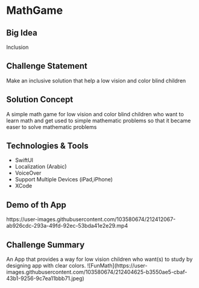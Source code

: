 # MathGame

<h2>Big Idea</h2>
Inclusion


<h2>Challenge Statement</h2>
Make an inclusive solution that help a low vision and color blind children


<h2>Solution Concept</h2>
A simple math game for low vision and color blind children who want to learn math and get used to simple mathematic problems so that it became easer to solve mathematic problems


<h2>Technologies & Tools</h2>
<ul>
<li>SwiftUI</li>
<li>Localization (Arabic)</li>
<li>VoiceOver</li>
<li>Support Multiple Devices (iPad,iPhone)</li>
<li>XCode</li>
</ul>


<h2>Demo of th App</h2>
https://user-images.githubusercontent.com/103580674/212412067-ab926cdc-293a-49fd-92ec-53bda41e2e29.mp4



<h2>Challenge Summary</h2>
An App that  provides a way for low vision children who want(s) to study by designing app with clear colors.
![FunMath](https://user-images.githubusercontent.com/103580674/212404625-b3550ae5-cbaf-43b1-9256-9c7ea11bbb71.jpeg)
